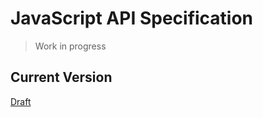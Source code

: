 # JavaScript API Specification

> Work in progress

## Current Version

[Draft](./specifications/draft.md)